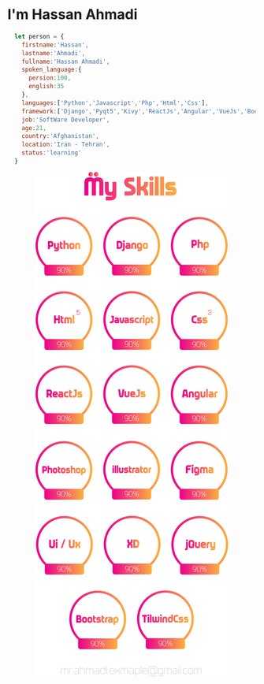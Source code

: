 <h1>I'm Hassan Ahmadi</h1>

```javascript
  let person = {
    firstname:'Hassan',
    lastname:'Ahmadi',
    fullname:'Hassan Ahmadi',
    spoken_language:{
      persion:100,
      english:35
    },
    languages:['Python','Javascript','Php','Html','Css'],
    framework:['Django','Pyqt5','Kivy','ReactJs','Angular','VueJs','Bootstrap','Tailwind CSS'],
    job:'SoftWare Developer',
    age:21,
    country:'Afghanistan',
    location:'Iran - Tehran',
    status:'learning'
  }
```

<p style='text-align:center;'>
<img src="https://github.com/ahmadi-example/ahmadi-example/blob/main/skills.png?raw=true" alt="Hassan Ahmadi's skills" title="Hassan Ahmadi's skills"/>
</p>
